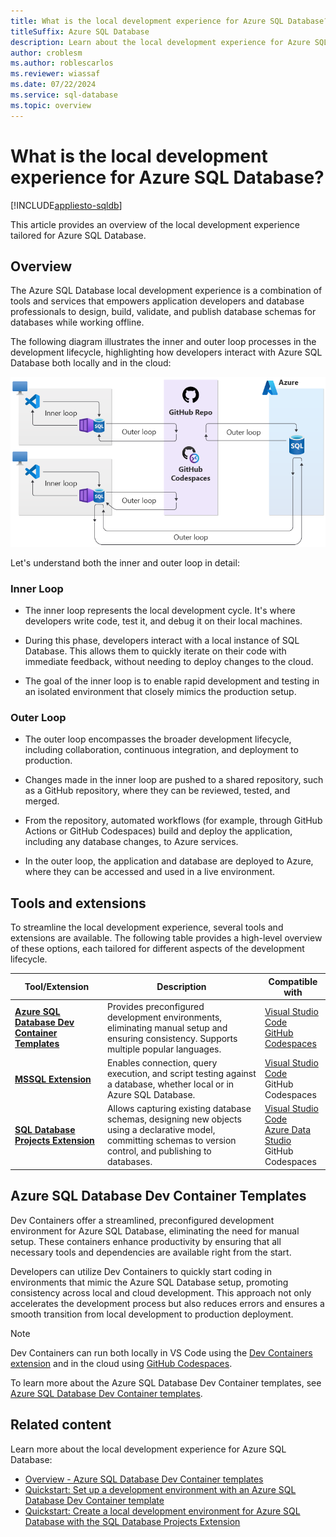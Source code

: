```yaml
---
title: What is the local development experience for Azure SQL Database?
titleSuffix: Azure SQL Database
description: Learn about the local development experience for Azure SQL Database.
author: croblesm
ms.author: roblescarlos
ms.reviewer: wiassaf
ms.date: 07/22/2024
ms.service: sql-database
ms.topic: overview
---
```


# What is the local development experience for Azure SQL Database?
[!INCLUDE[appliesto-sqldb](../includes/appliesto-sqldb.md)]

This article provides an overview of the local development experience tailored for Azure SQL Database.

## Overview

The Azure SQL Database local development experience is a combination of tools and services that empowers application developers and database professionals to design, build, validate, and publish database schemas for databases while working offline.

The following diagram illustrates the inner and outer loop processes in the development lifecycle, highlighting how developers interact with Azure SQL Database both locally and in the cloud:

![Diagram of the Azure SQL Database local development experience end-to-end workflow.](./media/local-dev-experience-overview/azure-sql-db-local-dev.png)

Let's understand both the inner and outer loop in detail:

### Inner Loop

- The inner loop represents the local development cycle. It's where developers write code, test it, and debug it on their local machines.

- During this phase, developers interact with a local instance of SQL Database. This allows them to quickly iterate on their code with immediate feedback, without needing to deploy changes to the cloud.

- The goal of the inner loop is to enable rapid development and testing in an isolated environment that closely mimics the production setup.

### Outer Loop

- The outer loop encompasses the broader development lifecycle, including collaboration, continuous integration, and deployment to production.  

- Changes made in the inner loop are pushed to a shared repository, such as a GitHub repository, where they can be reviewed, tested, and merged.

- From the repository, automated workflows (for example, through GitHub Actions or GitHub Codespaces) build and deploy the application, including any database changes, to Azure services.

- In the outer loop, the application and database are deployed to Azure, where they can be accessed and used in a live environment.

## Tools and extensions

To streamline the local development experience, several tools and extensions are available. The following table provides a high-level overview of these options, each tailored for different aspects of the development lifecycle.

| Tool/Extension | Description | Compatible with |
|--|--|--|
| [**Azure SQL Database Dev Container Templates**](https://aka.ms/azuresql-devcontainers-repo) | Provides preconfigured development environments, eliminating manual setup and ensuring consistency. Supports multiple popular languages. | [Visual Studio Code](https://marketplace.visualstudio.com/items?itemName=ms-vscode-remote.remote-containers)<br>[GitHub Codespaces](https://docs.github.com/en/codespaces/setting-up-your-project-for-codespaces/adding-a-dev-container-configuration/introduction-to-dev-containers) |
| [**MSSQL Extension**](/sql/tools/visual-studio-code/sql-server-develop-use-vscode) | Enables connection, query execution, and script testing against a database, whether local or in Azure SQL Database. | [Visual Studio Code](https://marketplace.visualstudio.com/items?itemName=ms-mssql.mssql)<br>GitHub Codespaces |
| [**SQL Database Projects Extension**](/azure-data-studio/extensions/sql-database-project-extension) | Allows capturing existing database schemas, designing new objects using a declarative model, committing schemas to version control, and publishing to databases. | [Visual Studio Code](https://marketplace.visualstudio.com/items?itemName=ms-mssql.sql-database-projects-vscode)<br>[Azure Data Studio](https://github.com/microsoft/azuredatastudio/tree/main/extensions/sql-database-projects#readme)<br>GitHub Codespaces |

## Azure SQL Database Dev Container Templates

Dev Containers offer a streamlined, preconfigured development environment for Azure SQL Database, eliminating the need for manual setup. These containers enhance productivity by ensuring that all necessary tools and dependencies are available right from the start.

Developers can utilize Dev Containers to quickly start coding in environments that mimic the Azure SQL Database setup, promoting consistency across local and cloud development. This approach not only accelerates the development process but also reduces errors and ensures a smooth transition from local development to production deployment. 

> [!NOTE]
> Dev Containers can run both locally in VS Code using the [Dev Containers extension](https://marketplace.visualstudio.com/items?itemName=ms-vscode-remote.remote-containers) and in the cloud using [GitHub Codespaces](https://docs.github.com/en/codespaces/setting-up-your-project-for-codespaces/adding-a-dev-container-configuration/introduction-to-dev-containers).

To learn more about the Azure SQL Database Dev Container templates, see [Azure SQL Database Dev Container templates](./local-dev-experience-dev-containers.md).

## Related content

Learn more about the local development experience for Azure SQL Database:

- [Overview - Azure SQL Database Dev Container templates](./local-dev-experience-dev-containers.md)
- [Quickstart: Set up a development environment with an Azure SQL Database Dev Container template](./local-dev-experience-dev-containers-quickstart.md)
- [Quickstart: Create a local development environment for Azure SQL Database with the SQL Database Projects Extension](./local-dev-experience-quickstart.md)
